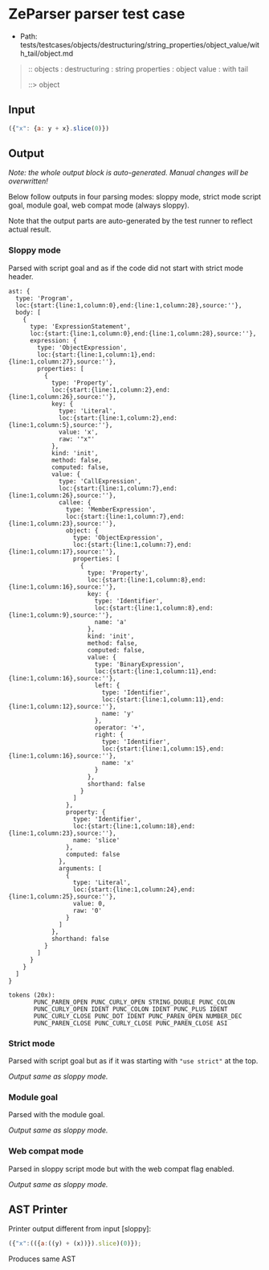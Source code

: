 # ZeParser parser test case

- Path: tests/testcases/objects/destructuring/string_properties/object_value/with_tail/object.md

> :: objects : destructuring : string properties : object value : with tail
>
> ::> object

## Input

`````js
({"x": {a: y + x}.slice(0)})
`````

## Output

_Note: the whole output block is auto-generated. Manual changes will be overwritten!_

Below follow outputs in four parsing modes: sloppy mode, strict mode script goal, module goal, web compat mode (always sloppy).

Note that the output parts are auto-generated by the test runner to reflect actual result.

### Sloppy mode

Parsed with script goal and as if the code did not start with strict mode header.

`````
ast: {
  type: 'Program',
  loc:{start:{line:1,column:0},end:{line:1,column:28},source:''},
  body: [
    {
      type: 'ExpressionStatement',
      loc:{start:{line:1,column:0},end:{line:1,column:28},source:''},
      expression: {
        type: 'ObjectExpression',
        loc:{start:{line:1,column:1},end:{line:1,column:27},source:''},
        properties: [
          {
            type: 'Property',
            loc:{start:{line:1,column:2},end:{line:1,column:26},source:''},
            key: {
              type: 'Literal',
              loc:{start:{line:1,column:2},end:{line:1,column:5},source:''},
              value: 'x',
              raw: '"x"'
            },
            kind: 'init',
            method: false,
            computed: false,
            value: {
              type: 'CallExpression',
              loc:{start:{line:1,column:7},end:{line:1,column:26},source:''},
              callee: {
                type: 'MemberExpression',
                loc:{start:{line:1,column:7},end:{line:1,column:23},source:''},
                object: {
                  type: 'ObjectExpression',
                  loc:{start:{line:1,column:7},end:{line:1,column:17},source:''},
                  properties: [
                    {
                      type: 'Property',
                      loc:{start:{line:1,column:8},end:{line:1,column:16},source:''},
                      key: {
                        type: 'Identifier',
                        loc:{start:{line:1,column:8},end:{line:1,column:9},source:''},
                        name: 'a'
                      },
                      kind: 'init',
                      method: false,
                      computed: false,
                      value: {
                        type: 'BinaryExpression',
                        loc:{start:{line:1,column:11},end:{line:1,column:16},source:''},
                        left: {
                          type: 'Identifier',
                          loc:{start:{line:1,column:11},end:{line:1,column:12},source:''},
                          name: 'y'
                        },
                        operator: '+',
                        right: {
                          type: 'Identifier',
                          loc:{start:{line:1,column:15},end:{line:1,column:16},source:''},
                          name: 'x'
                        }
                      },
                      shorthand: false
                    }
                  ]
                },
                property: {
                  type: 'Identifier',
                  loc:{start:{line:1,column:18},end:{line:1,column:23},source:''},
                  name: 'slice'
                },
                computed: false
              },
              arguments: [
                {
                  type: 'Literal',
                  loc:{start:{line:1,column:24},end:{line:1,column:25},source:''},
                  value: 0,
                  raw: '0'
                }
              ]
            },
            shorthand: false
          }
        ]
      }
    }
  ]
}

tokens (20x):
       PUNC_PAREN_OPEN PUNC_CURLY_OPEN STRING_DOUBLE PUNC_COLON
       PUNC_CURLY_OPEN IDENT PUNC_COLON IDENT PUNC_PLUS IDENT
       PUNC_CURLY_CLOSE PUNC_DOT IDENT PUNC_PAREN_OPEN NUMBER_DEC
       PUNC_PAREN_CLOSE PUNC_CURLY_CLOSE PUNC_PAREN_CLOSE ASI
`````

### Strict mode

Parsed with script goal but as if it was starting with `"use strict"` at the top.

_Output same as sloppy mode._

### Module goal

Parsed with the module goal.

_Output same as sloppy mode._

### Web compat mode

Parsed in sloppy script mode but with the web compat flag enabled.

_Output same as sloppy mode._

## AST Printer

Printer output different from input [sloppy]:

````js
({"x":(({a:((y) + (x))}).slice)(0)});
````

Produces same AST
